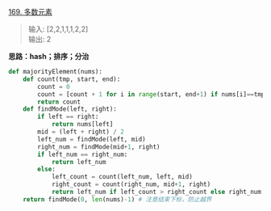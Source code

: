 [169. 多数元素](https://leetcode-cn.com/problems/majority-element/)
>输入: [2,2,1,1,1,2,2]<br>
输出: 2<br>

**思路：hash；排序；分治**
```python
def majorityElement(nums):
    def count(tmp, start, end):
        count = 0
        count = [count + 1 for i in range(start, end+1) if nums[i]==tmp]
        return count
    def findMode(left, right):
        if left == right:
            return nums[left]
        mid = (left + right) / 2
        left_num = findMode(left, mid)
        right_num = findMode(mid+1, right)
        if left_num == right_num:
            return left_num
        else:
            left_count = count(left_num, left, mid)
            right_count = count(right_num, mid+1, right)
            return left_num if left_count > right_count else right_num
    return findMode(0, len(nums)-1) # 注意结束下标，防止越界
```